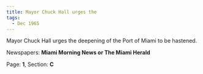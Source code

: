 ```yaml
---  
title: Mayor Chuck Hall urges the  
tags:  
  - Dec 1965  
---  
```

  
Mayor Chuck Hall urges the deepening of the Port of Miami to be hastened.  
  
Newspapers: **Miami Morning News or The Miami Herald**  
  
Page: **1**, Section: **C** 
